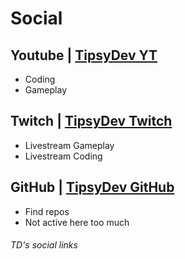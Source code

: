 # Social

## Youtube | <a href="https://www.youtube.com/channel/UCZ1mg_1a4I3D2ePD1B-zhtw" target="_blank">TipsyDev YT</a> 
* Coding
* Gameplay

## Twitch  | <a href="https://www.twitch.tv/tipsydev" target="_blank">TipsyDev Twitch</a>
* Livestream Gameplay
* Livestream Coding

## GitHub  | <a href="https://github.com/TipsyDev" target="_blank">TipsyDev GitHub</a>
* Find repos
* Not active here too much

###### TD's social links

